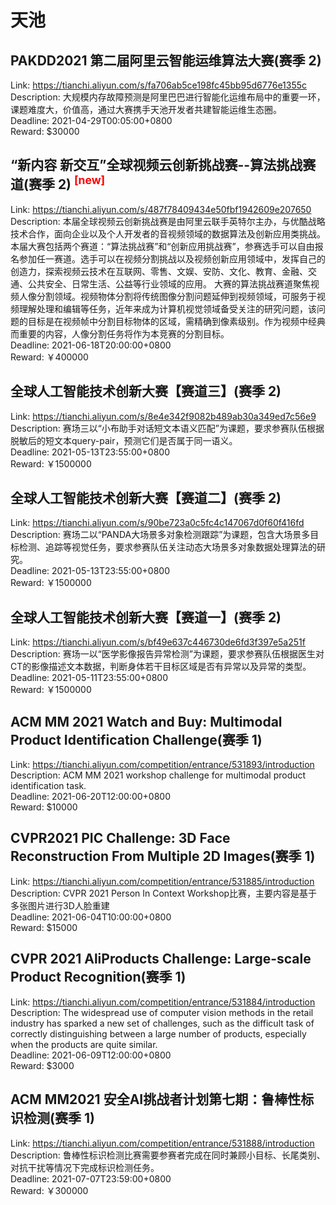 # 天池



## PAKDD2021 第二届阿里云智能运维算法大赛(赛季 2)

Link: https://tianchi.aliyun.com/s/fa706ab5ce198fc45bb95d6776e1355c  
Description: 大规模内存故障预测是阿里巴巴进行智能化运维布局中的重要一环，课题难度大，价值高，通过大赛携手天池开发者共建智能运维生态圈。  
Deadline: 2021-04-29T00:05:00+0800  
Reward: $30000  


## “新内容 新交互”全球视频云创新挑战赛--算法挑战赛道(赛季 2) <sup style="color:red">[new]<sup>  

Link: https://tianchi.aliyun.com/s/487f78409434e50fbf1942609e207650  
Description: 本届全球视频云创新挑战赛是由阿里云联手英特尔主办，与优酷战略技术合作，面向企业以及个人开发者的音视频领域的数据算法及创新应用类挑战。本届大赛包括两个赛道：“算法挑战赛”和“创新应用挑战赛”，参赛选手可以自由报名参加任一赛道。选手可以在视频分割挑战以及视频创新应用领域中，发挥自己的创造力，探索视频云技术在互联网、零售、文娱、安防、文化、教育、金融、交通、公共安全、日常生活、公益等行业领域的应用。
大赛的算法挑战赛道聚焦视频人像分割领域。视频物体分割将传统图像分割问题延伸到视频领域，可服务于视频理解处理和编辑等任务，近年来成为计算机视觉领域备受关注的研究问题，该问题的目标是在视频帧中分割目标物体的区域，需精确到像素级别。作为视频中经典而重要的内容，人像分割任务将作为本竞赛的分割目标。  
Deadline: 2021-06-18T20:00:00+0800  
Reward: ￥400000  


## 全球人工智能技术创新大赛【赛道三】(赛季 2)

Link: https://tianchi.aliyun.com/s/8e4e342f9082b489ab30a349ed7c56e9  
Description: 赛场三以“小布助手对话短文本语义匹配”为课题，要求参赛队伍根据脱敏后的短文本query-pair，预测它们是否属于同一语义。  
Deadline: 2021-05-13T23:55:00+0800  
Reward: ￥1500000  


## 全球人工智能技术创新大赛【赛道二】(赛季 2)

Link: https://tianchi.aliyun.com/s/90be723a0c5fc4c147067d0f60f416fd  
Description: 赛场二以“PANDA大场景多对象检测跟踪”为课题，包含大场景多目标检测、追踪等视觉任务，要求参赛队伍关注动态大场景多对象数据处理算法的研究。  
Deadline: 2021-05-13T23:55:00+0800  
Reward: ￥1500000  


## 全球人工智能技术创新大赛【赛道一】(赛季 2)

Link: https://tianchi.aliyun.com/s/bf49e637c446730de6fd3f397e5a251f  
Description: 赛场一以“医学影像报告异常检测”为课题，要求参赛队伍根据医生对CT的影像描述文本数据，判断身体若干目标区域是否有异常以及异常的类型。  
Deadline: 2021-05-11T23:55:00+0800  
Reward: ￥1500000  


## ACM MM 2021 Watch and Buy: Multimodal Product Identification Challenge(赛季 1)

Link: https://tianchi.aliyun.com/competition/entrance/531893/introduction  
Description: ACM MM 2021 workshop challenge for multimodal product identification task.  
Deadline: 2021-06-20T12:00:00+0800  
Reward: $10000  


## CVPR2021 PIC Challenge: 3D Face Reconstruction From Multiple 2D Images(赛季 1)

Link: https://tianchi.aliyun.com/competition/entrance/531885/introduction  
Description: CVPR 2021 Person In Context Workshop比赛，主要内容是基于多张图片进行3D人脸重建  
Deadline: 2021-06-04T10:00:00+0800  
Reward: $15000  


## CVPR 2021 AliProducts Challenge: Large-scale Product Recognition(赛季 1)

Link: https://tianchi.aliyun.com/competition/entrance/531884/introduction  
Description: The widespread use of computer vision methods in the retail industry has sparked a new set of challenges, such as the difficult task of correctly distinguishing between a large number of products, especially when the products are quite similar.  
Deadline: 2021-06-09T12:00:00+0800  
Reward: $3000  


## ACM MM2021 安全AI挑战者计划第七期：鲁棒性标识检测(赛季 1)

Link: https://tianchi.aliyun.com/competition/entrance/531888/introduction  
Description: 鲁棒性标识检测比赛需要参赛者完成在同时兼顾小目标、长尾类别、对抗干扰等情况下完成标识检测任务。  
Deadline: 2021-07-07T23:59:00+0800  
Reward: ￥300000  

